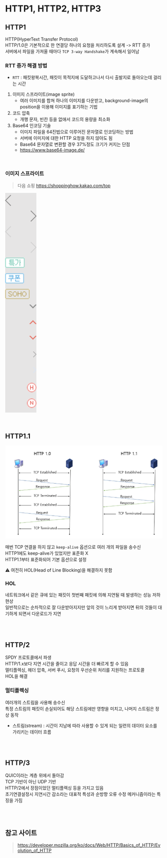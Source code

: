 # HTTP1, HTTP2, HTTP3

## HTTP1

HTTP(HyperText Transfer Protocol)  
HTTP/1.0은 기본적으로 한 연결당 하나의 요청을 처리하도록 설계 -> RTT 증가  
서버에서 파일을 가져올 때마다 `TCP 3-way Handshake`가 계속해서 일어남

### RTT 증가 해결 방법

* `RTT` : 패킷왕복시간, 패킷이 목적지에 도달하고나서 다시 출발지로 돌아오는데 걸리는 시간

1. 이미지 스프라이트(image sprite)
   * 여러 이미지를 합쳐 하나의 이미지를 다운받고, background-image의 position을 이용해 이미지를 표기하는 기법
2. 코드 압축
   * 개행 문자, 빈칸 등을 없애서 코드의 용량을 최소화
3. Base64 인코딩 기술 
   * 이미지 파일을 64진법으로 이루어진 문자열로 인코딩하는 방법
   * 서버에 이미지에 대한 HTTP 요청을 하지 않아도 됨
   * Base64 문자열로 변환할 경우 37%정도 크기가 커지는 단점
   * https://www.base64-image.de/

<br>

### 이미지 스프라이트 

> 다음 쇼핑 https://shoppinghow.kakao.com/top

![](../Images/이미지_스프라이트.png)

<br>

## HTTP1.1

![](../Images/HTTP1.webp)

매번 TCP 연결을 하지 않고 `keep-alive` 옵션으로 여러 개의 파일을 송수신    
HTTP1에도 keep-alive가 있었지만 표준화 X    
HTTP1.1부터 표준화되어 기본 옵션으로 설정   

⚠️ 여전히 HOL(Head of Line Blocking)을 해결하지 못함

### HOL

네트워크에서 같은 큐에 있는 패킷이 첫번째 패킷에 의해 지연될 때 발생하는 성능 저하 현상     
일반적으로는 순차적으로 잘 다운받아지지만 앞의 것이 느리게 받아지면 뒤의 것들이 대기하게 되면서 다운로드가 지연  

<br><br>

## HTTP/2

SPDY 프로토콜에서 파생   
HTTP/1.x보다 지연 시간을 줄이고 응답 시간을 더 빠르게 할 수 있음   
멀티플렉싱, 헤더 압축, 서버 푸시, 요청의 우선순위 처리를 지원하는 프로토콜  
HOL을 해결

### 멀티플렉싱

여러개의 스트림을 사용해 송수신  
특정 스트림의 패킷이 손실되어도 해당 스트림에만 영향을 미치고, 나머지 스트림은 정상 동작  

* 스트림(stream) : 시간이 지남에 따라 사용할 수 있게 되는 일련의 데이터 요소를 가리키는 데이터 흐름  

<br><br>

## HTTP/3

QUIC이라는 계층 위에서 돌아감  
TCP 기반이 아닌 UDP 기반   
HTTP/2에서 장점이었던 멀티플렉싱 등을 가지고 있음  
초기연결설정시 지연시간 감소라는 대표적 특성과 순방향 오류 수정 메커니즘이라는 특징을 가짐  

<br><br>

## 참고 사이트

> https://developer.mozilla.org/ko/docs/Web/HTTP/Basics_of_HTTP/Evolution_of_HTTP 
